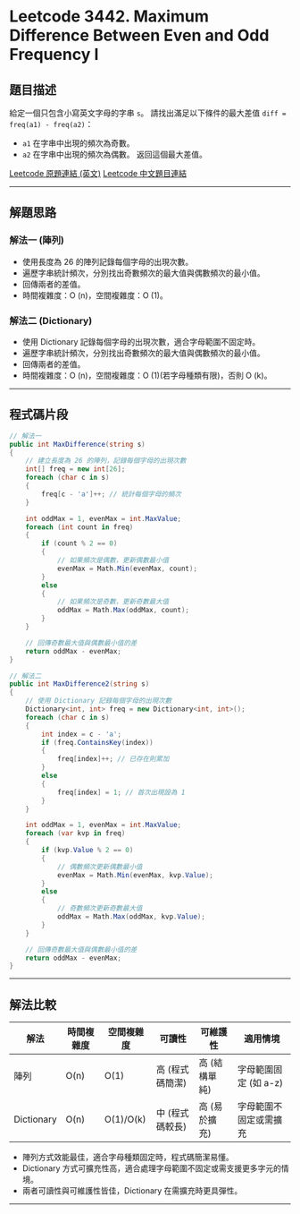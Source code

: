# Leetcode 3442. Maximum Difference Between Even and Odd Frequency I

## 題目描述

給定一個只包含小寫英文字母的字串 `s`。
請找出滿足以下條件的最大差值 `diff = freq(a1) - freq(a2)`：

- `a1` 在字串中出現的頻次為奇數。
- `a2` 在字串中出現的頻次為偶數。
  返回這個最大差值。

[Leetcode 原題連結 (英文)](https://leetcode.com/problems/maximum-difference-between-even-and-odd-frequency-i/description/?envType=daily-question\&envId=2025-06-10)
[Leetcode 中文題目連結](https://leetcode.cn/problems/maximum-difference-between-even-and-odd-frequency-i/description/?envType=daily-question\&envId=2025-06-10)

---

## 解題思路

### 解法一 (陣列)

- 使用長度為 26 的陣列記錄每個字母的出現次數。
- 遍歷字串統計頻次，分別找出奇數頻次的最大值與偶數頻次的最小值。
- 回傳兩者的差值。
- 時間複雜度：O (n)，空間複雜度：O (1)。

### 解法二 (Dictionary)

- 使用 Dictionary 記錄每個字母的出現次數，適合字母範圍不固定時。
- 遍歷字串統計頻次，分別找出奇數頻次的最大值與偶數頻次的最小值。
- 回傳兩者的差值。
- 時間複雜度：O (n)，空間複雜度：O (1)(若字母種類有限)，否則 O (k)。

---

## 程式碼片段

```csharp
// 解法一
public int MaxDifference(string s)
{
    // 建立長度為 26 的陣列，記錄每個字母的出現次數
    int[] freq = new int[26];
    foreach (char c in s)
    {
        freq[c - 'a']++; // 統計每個字母的頻次
    }

    int oddMax = 1, evenMax = int.MaxValue;
    foreach (int count in freq)
    {
        if (count % 2 == 0)
        {
            // 如果頻次是偶數，更新偶數最小值
            evenMax = Math.Min(evenMax, count);
        }
        else
        {
            // 如果頻次是奇數，更新奇數最大值
            oddMax = Math.Max(oddMax, count);
        }
    }

    // 回傳奇數最大值與偶數最小值的差
    return oddMax - evenMax;
}

// 解法二
public int MaxDifference2(string s)
{
    // 使用 Dictionary 記錄每個字母的出現次數
    Dictionary<int, int> freq = new Dictionary<int, int>();
    foreach (char c in s)
    {
        int index = c - 'a';
        if (freq.ContainsKey(index))
        {
            freq[index]++; // 已存在則累加
        }
        else
        {
            freq[index] = 1; // 首次出現設為 1
        }
    }

    int oddMax = 1, evenMax = int.MaxValue;
    foreach (var kvp in freq)
    {
        if (kvp.Value % 2 == 0)
        {
            // 偶數頻次更新偶數最小值
            evenMax = Math.Min(evenMax, kvp.Value);
        }
        else
        {
            // 奇數頻次更新奇數最大值
            oddMax = Math.Max(oddMax, kvp.Value);
        }
    }

    // 回傳奇數最大值與偶數最小值的差
    return oddMax - evenMax;
}
```

---

## 解法比較

| 解法         | 時間複雜度 | 空間複雜度     | 可讀性       | 可維護性     | 適用情境           |
| ---------- | ----- | --------- | --------- | -------- | -------------- |
| 陣列         | O(n)  | O(1)      | 高 (程式碼簡潔) | 高 (結構單純) | 字母範圍固定 (如 a-z) |
| Dictionary | O(n)  | O(1)/O(k) | 中 (程式碼較長) | 高 (易於擴充) | 字母範圍不固定或需擴充    |

- 陣列方式效能最佳，適合字母種類固定時，程式碼簡潔易懂。
- Dictionary 方式可擴充性高，適合處理字母範圍不固定或需支援更多字元的情境。
- 兩者可讀性與可維護性皆佳，Dictionary 在需擴充時更具彈性。

---
